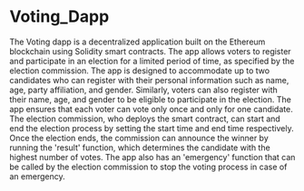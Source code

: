 # Voting_Dapp
The Voting dapp is a decentralized application built on the Ethereum blockchain using Solidity smart
contracts. The app allows voters to register and participate in an election for a limited period of time, as
specified by the election commission.
The app is designed to accommodate up to two candidates who can register with their personal information
such as name, age, party affiliation, and gender. Similarly, voters can also register with their name, age, and
gender to be eligible to participate in the election. The app ensures that each voter can vote only once and
only for one candidate.
The election commission, who deploys the smart contract, can start and end the election process by setting
the start time and end time respectively. Once the election ends, the commission can announce the winner
by running the 'result' function, which determines the candidate with the highest number of votes.
The app also has an 'emergency' function that can be called by the election commission to stop the voting
process in case of an emergency.
